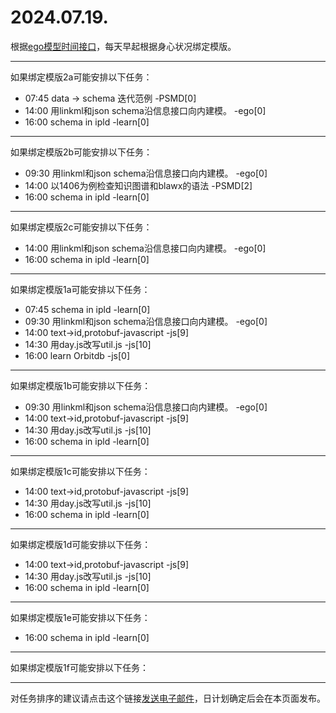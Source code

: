 # 2024.07.19.

根据[ego模型时间接口](https://gitee.com/hyg/blog/blob/master/timeflow.md)，每天早起根据身心状况绑定模版。

---
如果绑定模版2a可能安排以下任务：

- 07:45	data -> schema 迭代范例 -PSMD[0]
- 14:00	用linkml和json schema沿信息接口向内建模。 -ego[0]
- 16:00	schema in ipld -learn[0]

---
如果绑定模版2b可能安排以下任务：

- 09:30	用linkml和json schema沿信息接口向内建模。 -ego[0]
- 14:00	以1406为例检查知识图谱和blawx的语法 -PSMD[2]
- 16:00	schema in ipld -learn[0]

---
如果绑定模版2c可能安排以下任务：

- 14:00	用linkml和json schema沿信息接口向内建模。 -ego[0]
- 16:00	schema in ipld -learn[0]

---
如果绑定模版1a可能安排以下任务：

- 07:45	schema in ipld -learn[0]
- 09:30	用linkml和json schema沿信息接口向内建模。 -ego[0]
- 14:00	text->id,protobuf-javascript -js[9]
- 14:30	用day.js改写util.js -js[10]
- 16:00	learn Orbitdb -js[0]

---
如果绑定模版1b可能安排以下任务：

- 09:30	用linkml和json schema沿信息接口向内建模。 -ego[0]
- 14:00	text->id,protobuf-javascript -js[9]
- 14:30	用day.js改写util.js -js[10]
- 16:00	schema in ipld -learn[0]

---
如果绑定模版1c可能安排以下任务：

- 14:00	text->id,protobuf-javascript -js[9]
- 14:30	用day.js改写util.js -js[10]
- 16:00	schema in ipld -learn[0]

---
如果绑定模版1d可能安排以下任务：

- 14:00	text->id,protobuf-javascript -js[9]
- 14:30	用day.js改写util.js -js[10]
- 16:00	schema in ipld -learn[0]

---
如果绑定模版1e可能安排以下任务：

- 16:00	schema in ipld -learn[0]

---
如果绑定模版1f可能安排以下任务：


---
对任务排序的建议请点击这个链接<a href="mailto:huangyg@mars22.com?subject=关于2024.07.19.任务排序的建议&body=date: 2024.07.19.%0D%0Afile: ../../blog/release/time/d.20240719.md%0D%0A---请勿修改邮件主题及以上内容---%0D%0A">发送电子邮件</a>，日计划确定后会在本页面发布。